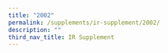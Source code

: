 ```yaml
---
title: "2002"
permalink: /supplements/ir-supplement/2002/
description: ""
third_nav_title: IR Supplement
---
```

